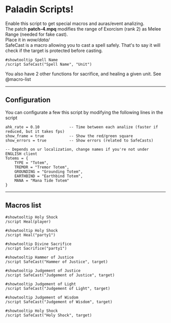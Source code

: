 Paladin Scripts!
===================


Enable this script to get special macros and auras/event analizing.  
The patch **patch-4.mpq** modifies the range of Exorcism (rank 2) as Melee Range (needed for fake cast).  
Place it in *wow/data/*  
SafeCast is a macro allowing you to cast a spell safely. That's to say it will check if the target is protected
before casting.

    #showtooltip Spell Name
    /script SafeCast("Spell Name", "Unit")
    
You also have 2 other functions for sacrifice, and healing a given unit. See @macro-list

----------
Configuration
-------------

You can configurate a few this script by modifying the following lines in the script
	
    ahk_rate = 0.10             -- Time between each analize (faster if reduced, but it takes fps)
	show_frame = true           -- Show the red/green square
	show_errors = true          -- Show errors (related to SafeCasts)
    
    -- Depends on ur localization, change names if you're not under ENGLISH client
    Totems = {
        TYPE = "Totem",
        TREMOR = "Tremor Totem",
        GROUNDING = "Grounding Totem",
        EARTHBIND = "Earthbind Totem",
        MANA = "Mana Tide Totem"
    }

----------
Macros list
-------------

    #showtooltip Holy Shock
    /script Heal(player)

    #showtooltip Holy Shock
    /script Heal("party1")

    #showtooltip Divine Sacrifice
    /script Sacrifice("party1")

    #showtooltip Hammer of Justice
    /script SafeCast("Hammer of Justice", target)

    #showtooltip Judgement of Justice
    /script SafeCast("Judgement of Justice", target)

    #showtooltip Judgement of Light
    /script SafeCast("Judgement of Light", target)

    #showtooltip Judgement of Wisdom
    /script SafeCast("Judgement of Wisdom", target)

    #showtooltip Holy Shock
    /script SafeCast("Holy Shock", target)
